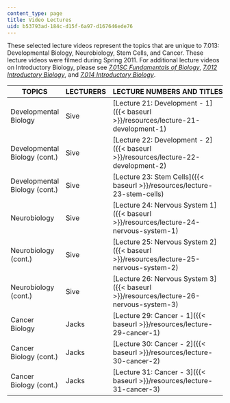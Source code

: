```yaml
---
content_type: page
title: Video Lectures
uid: b53793ad-184c-d15f-6a97-d167646ede76
---
```


These selected lecture videos represent the topics that are unique to 7.013: Developmental Biology, Neurobiology, Stem Cells, and Cancer. These lecture videos were filmed during Spring 2011. For additional lecture videos on Introductory Biology, please see [_7.01SC Fundamentals of Biology_](/courses/7-01sc-fundamentals-of-biology-fall-2011/), [_7.012 Introductory Biology_](/courses/7-012-introduction-to-biology-fall-2004/), and [_7.014 Introductory Biology_](/courses/7-014-introductory-biology-spring-2005/).

| TOPICS | LECTURERS | LECTURE NUMBERS AND TITLES |
| --- | --- | --- |
| Developmental Biology | Sive | [Lecture 21: Development - 1]({{< baseurl >}}/resources/lecture-21-development-1) |
| Developmental Biology (cont.) | Sive | [Lecture 22: Development - 2]({{< baseurl >}}/resources/lecture-22-development-2) |
| Developmental Biology (cont.) | Sive | [Lecture 23: Stem Cells]({{< baseurl >}}/resources/lecture-23-stem-cells) |
| Neurobiology | Sive | [Lecture 24: Nervous System 1]({{< baseurl >}}/resources/lecture-24-nervous-system-1) |
| Neurobiology (cont.) | Sive | [Lecture 25: Nervous System 2]({{< baseurl >}}/resources/lecture-25-nervous-system-2) |
| Neurobiology (cont.) | Sive | [Lecture 26: Nervous System 3]({{< baseurl >}}/resources/lecture-26-nervous-system-3) |
| Cancer Biology | Jacks | [Lecture 29: Cancer - 1]({{< baseurl >}}/resources/lecture-29-cancer-1) |
| Cancer Biology (cont.) | Jacks | [Lecture 30: Cancer - 2]({{< baseurl >}}/resources/lecture-30-cancer-2) |
| Cancer Biology (cont.) | Jacks | [Lecture 31: Cancer - 3]({{< baseurl >}}/resources/lecture-31-cancer-3)